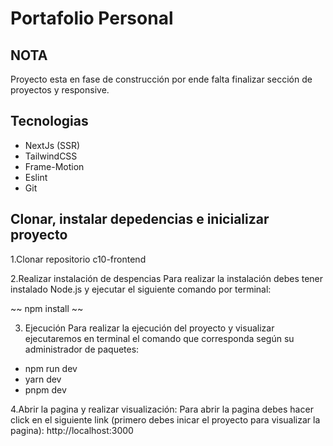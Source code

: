 # Portafolio Personal 

## NOTA
Proyecto esta en fase de construcción por ende falta finalizar sección de proyectos y responsive.

## Tecnologias 

- NextJs (SSR) 
- TailwindCSS 
- Frame-Motion 
- Eslint
- Git 

## Clonar, instalar depedencias e inicializar proyecto

1.Clonar repositorio c10-frontend

2.Realizar instalación de despencias Para realizar la instalación debes tener instalado Node.js y ejecutar el siguiente comando por terminal:

~~ npm install ~~

3. Ejecución Para realizar la ejecución del proyecto y visualizar ejecutaremos en terminal el comando que corresponda según su administrador de paquetes:
- npm run dev
- yarn dev
- pnpm dev 

4.Abrir la pagina y realizar visualización: Para abrir la pagina debes hacer click en el siguiente link (primero debes inicar el proyecto para visualizar la pagina): http://localhost:3000



